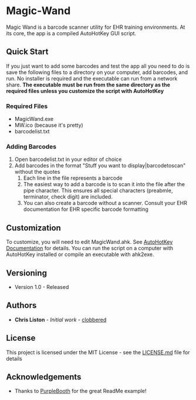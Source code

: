 # Magic-Wand
Magic Wand is a barcode scanner utility for EHR training environments. At its core, the app is a compiled AutoHotKey GUI script.

## Quick Start
If you just want to add some barcodes and test the app all you need to do is save the following files to a directory on your computer, add barcodes, and run. No installer is required and the executable can run from a network share. **The executable must be run from the same directory as the required files unless you customize the script with AutoHotKey**

### Required Files
* MagicWand.exe
* MW.ico (because it's pretty)
* barcodelist.txt

### Adding Barcodes
1. Open barcodelist.txt in your editor of choice
2. Add barcodes in the format "Stuff you want to display|barcodetoscan" without the quotes
    1. Each line in the file represents a barcode
    2. The easiest way to add a barcode is to scan it into the file after the pipe character. This ensures all special characters (preabmle, terminator, check digit) are included.
    3. You can also create a barcode without a scanner. Consult your EHR documentation for EHR specific barcode formatting

## Customization
To customize, you will need to edit MagicWand.ahk. See [AutoHotKey Documentation](https://www.autohotkey.com/docs/AutoHotkey.htm) for details. You can run the script on a computer with AutoHotKey installed or compile an executable with ahk2exe.

## Versioning 
* Version 1.0 - Released 

## Authors
* **Chris Liston** - *Initial work* - [clobbered](https://github.com/clobbered)

## License

This project is licensed under the MIT License - see the [LICENSE.md](LICENSE.md) file for details

## Acknowledgements
* Thanks to [PurpleBooth](https://github.com/PurpleBooth) for the great ReadMe example!